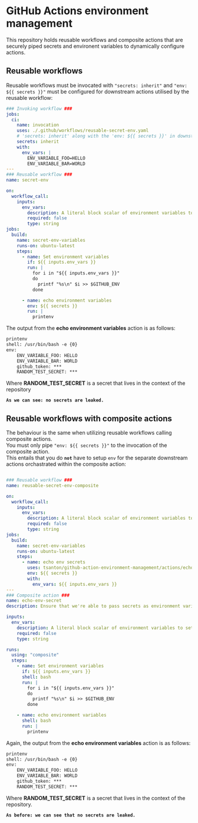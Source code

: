 # **GitHub Actions environment management**

This repository holds reusable workflows and composite actions that are securely piped secrets and environent variables to dynamically configure actions.

## **Reusable workflows**

Reusable workflows must be invocated with `"secrets: inherit"` and `"env: ${{ secrets }}"` must be configured for downstream actions utilised by the reusable workflow:

```yaml
### Invoking workflow ###
jobs:
  ci:
    name: invocation
    uses: ./.github/workflows/reusable-secret-env.yaml
    # 'secrets: inherit' along with the 'env: ${{ secrets }}' in downstream actions will make all secrets available as env variables in downstream actions
    secrets: inherit
    with:
      env_vars: |
        ENV_VARIABLE_FOO=HELLO
        ENV_VARIABLE_BAR=WORLD
---
### Reusable workflow ###
name: secret-env

on:
  workflow_call:
    inputs:
      env_vars:
        description: A literal block scalar of environment variables to set up, given in env=value format.
        required: false
        type: string
jobs:
  build:
    name: secret-env-variables
    runs-on: ubuntu-latest
    steps:
      - name: Set environment variables
        if: ${{ inputs.env_vars }}
        run: |
          for i in "${{ inputs.env_vars }}"
          do
            printf "%s\n" $i >> $GITHUB_ENV
          done

      - name: echo environment variables
        env: ${{ secrets }}
        run: |
          printenv
```

The output from the **echo environment variables** action is as follows:

```txt
printenv
shell: /usr/bin/bash -e {0}
env:
    ENV_VARIABLE_FOO: HELLO
    ENV_VARIABLE_BAR: WORLD
    github_token: ***
    RANDOM_TEST_SECRET: ***
```

Where **RANDOM_TEST_SECRET** is a secret that lives in the context of the repository

**`As we can see: no secrets are leaked.`**


## **Reusable workflows with composite actions**

The behaviour is the same when utilizing reusable workflows calling composite actions. \
You must only pipe `"env: ${{ secrets }}"` to the invocation of the composite action. \
This entails that you do **`not`** have to setup `env` for the separate downstream actions orchastrated within the composite action:

```yaml

### Reusable workflow ###
name: reusable-secret-env-composite

on:
  workflow_call:
    inputs:
      env_vars:
        description: A literal block scalar of environment variables to set up, given in env=value format.
        required: false
        type: string
jobs:
  build:
    name: secret-env-variables
    runs-on: ubuntu-latest
    steps:
      - name: echo env secrets
        uses: tsanton/github-action-environment-management/actions/echo-env-secrets@main
        env: ${{ secrets }}
        with:
          env_vars: ${{ inputs.env_vars }}
---
### Composite action ###
name: echo-env-secret
description: Ensure that we're able to pass secrets as environment variables to steps in composite actions used by reusable workflows

inputs:
  env_vars:
    description: A literal block scalar of environment variables to set up, given in env=value format.
    required: false
    type: string

runs:
  using: "composite"
  steps:
    - name: Set environment variables
      if: ${{ inputs.env_vars }}
      shell: bash
      run: |
        for i in "${{ inputs.env_vars }}"
        do
          printf "%s\n" $i >> $GITHUB_ENV
        done

    - name: echo environment variables
      shell: bash
      run: |
        printenv
```

Again, the output from the **echo environment variables** action is as follows:

```txt
printenv
shell: /usr/bin/bash -e {0}
env:
    ENV_VARIABLE_FOO: HELLO
    ENV_VARIABLE_BAR: WORLD
    github_token: ***
    RANDOM_TEST_SECRET: ***
```

Where **RANDOM_TEST_SECRET** is a secret that lives in the context of the repository. 

**`As before: we can see that no secrets are leaked.`**